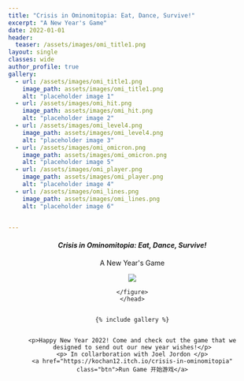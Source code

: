 ```yaml
---
title: "Crisis in Ominomitopia: Eat, Dance, Survive!"
excerpt: "A New Year's Game"
date: 2022-01-01
header:
  teaser: /assets/images/omi_title1.png
layout: single
classes: wide
author_profile: true
gallery:
  - url: /assets/images/omi_title1.png
    image_path: assets/images/omi_title1.png
    alt: "placeholder image 1"
  - url: /assets/images/omi_hit.png
    image_path: assets/images/omi_hit.png
    alt: "placeholder image 2"
  - url: /assets/images/omi_level4.png
    image_path: assets/images/omi_level4.png
    alt: "placeholder image 3"
  - url: /assets/images/omi_omicron.png
    image_path: assets/images/omi_omicron.png
    alt: "placeholder image 5"
  - url: /assets/images/omi_player.png
    image_path: assets/images/omi_player.png
    alt: "placeholder image 4"
  - url: /assets/images/omi_lines.png
    image_path: assets/images/omi_lines.png
    alt: "placeholder image 6"


---
```


<h4 style = "text-align: center;"> <i> Crisis in Ominomitopia: Eat, Dance, Survive!</i></h4>
<p style = "text-align: center;"> A New Year's Game</p>




   <head style="text-align: center;">
    <figure style = "text-align: center">
        <img src="{{site.baseurl}}/assets/images/omi_banner.png">
        <p></p>
        <figcaption ><a href="https://kochan12.itch.io/crisis-in-ominomitopia">  </a></figcaption> 
       
    </figure>
    </head>


    {% include gallery %}

 
    <p>Happy New Year 2022! Come and check out the game that we designed to send out our new year wishes!</p>
    <p> In collarboration with Joel Jordon </p>
    <a href="https://kochan12.itch.io/crisis-in-ominomitopia" class="btn">Run Game 开始游戏</a>
   
